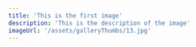 ```yaml
---
title: 'This is the first image'
description: 'This is the description of the image'
imageUrl: '/assets/galleryThumbs/13.jpg'
---
```


